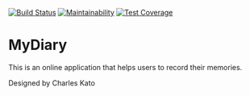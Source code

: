 [![Build Status](https://travis-ci.org/kcharles52/mydiary-front.svg?branch=develop)](https://travis-ci.org/kcharles52/mydiary-front)
[![Maintainability](https://api.codeclimate.com/v1/badges/f8195dae1f132bd17c75/maintainability)](https://codeclimate.com/github/kcharles52/mydiary-front/maintainability)
[![Test Coverage](https://api.codeclimate.com/v1/badges/f8195dae1f132bd17c75/test_coverage)](https://codeclimate.com/github/kcharles52/mydiary-front/test_coverage)
# MyDiary

This is an online application that helps users to record their memories.

Designed by Charles Kato